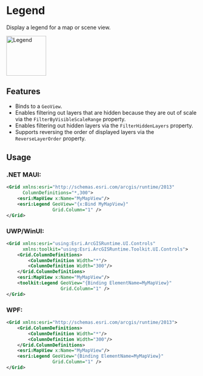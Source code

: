 # Legend

Display a legend for a map or scene view.

<img src="https://user-images.githubusercontent.com/1378165/73389924-011fc200-428a-11ea-91bf-4ea1c2bf6683.png" width="105" title="Legend" />

## Features

- Binds to a `GeoView`.
- Enables filtering out layers that are hidden because they are out of scale via the `FilterByVisibleScaleRange` property.
- Enables filtering out hidden layers via the `FilterHiddenLayers` property.
- Supports reversing the order of displayed layers via the `ReverseLayerOrder` property.

## Usage

### .NET MAUI:

```xml
<Grid xmlns:esri="http://schemas.esri.com/arcgis/runtime/2013"
      ColumnDefinitions="*,300">
    <esri:MapView x:Name="MyMapView"/>
    <esri:Legend GeoView="{x:Bind MyMapView}"
                 Grid.Column="1" />
</Grid>
```

### UWP/WinUI:

```xml
<Grid xmlns:esri="using:Esri.ArcGISRuntime.UI.Controls"
      xmlns:toolkit="using:Esri.ArcGISRuntime.Toolkit.UI.Controls">
    <Grid.ColumnDefinitions>
        <ColumnDefinition Width="*"/>
        <ColumnDefinition Width="300"/>
    </Grid.ColumnDefinitions>
    <esri:MapView x:Name="MyMapView"/>
    <toolkit:Legend GeoView="{Binding ElementName=MyMapView}"
                    Grid.Column="1" />
</Grid>
```

### WPF:

```xml
<Grid xmlns:esri="http://schemas.esri.com/arcgis/runtime/2013">
    <Grid.ColumnDefinitions>
        <ColumnDefinition Width="*"/>
        <ColumnDefinition Width="300"/>
    </Grid.ColumnDefinitions>
    <esri:MapView x:Name="MyMapView"/>
    <esri:Legend GeoView="{Binding ElementName=MyMapView}"
                 Grid.Column="1" />
</Grid>
```
